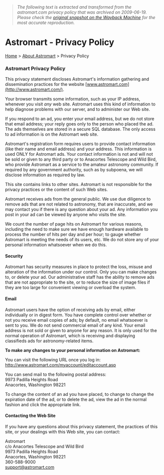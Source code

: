 > *The following text is extracted and transformed from the astromart.com privacy policy that was archived on 2009-06-19. Please check the [original snapshot on the Wayback Machine](https://web.archive.org/web/20090619204712id_/http%3A//www.astromart.com/aboutus/privacy.asp) for the most accurate reproduction.*

# Astromart - Privacy Policy

[Home](https://web.archive.org/web/20090619204712id_/http%3A//www.astromart.com/) > [About Astromart](https://web.archive.org/web/20090619204712id_/http%3A//www.astromart.com/aboutus/) > Privacy Policy

### Astromart Privacy Policy

This privacy statement discloses Astromart's information gathering and dissemination practices for the website [www.astromart.com](http://www.astromart.com/). 

Your browser transmits some information, such as your IP address, whenever you visit _any_ web site. Astromart uses this kind of information to help diagnose problems with our server, and to administer our Web site. 

If you respond to an ad, you enter your email address, but we do not store that email address; your reply goes only to the person who placed the ad. The ads themselves are stored in a secure SQL database. The only access to ad information is on the Astromart web site. 

Astromart's registration form requires users to provide contact information (like their name and email address) and your address. This information is used ONLY for Astromart ads. Your contact information is not and will not be sold or given to any third party or to Anacortes Telescope and Wild Bird, who provide Astromart as a service to the amateur astronomy community. If required by any government authority, such as by subpoena, we will disclose information as required by law. 

This site contains links to other sites. Astromart is not responsible for the privacy practices or the content of such Web sites. 

Astromart receives ads from the general public. We use due diligence to remove ads that are not related to astronomy, that are inaccurate, and we may contact you if there is any question about your ad. Any information you post in your ad can be viewed by anyone who visits the site. 

We count the number of page hits on Astromart for various reasons, including the need to make sure we have enough hardware available to process the number of hits per day and per hour; to gauge whether Astromart is meeting the needs of its users, etc. We do not store any of your personal information whatsoever when we do this. 

#### Security 

Astromart has security measures in place to protect the loss, misuse and alteration of the information under our control. Only you can make changes to, or delete your ad. Our administrative staff has the ability to remove ads that are not appropriate to the site, or to reduce the size of image files if they are too large for convenient viewing or overload the system. 

#### Email 

Astromart users have the option of receiving ads by email, either individually or in digest form. You have complete control over whether or not you receive email copies of ads; by default, no email whatsoever is sent to you. We do not send commercial email of any kind. Your email address is not sold or given to anyone for any reason. It is only used for the normal operation of Astromart, which is receiving and displaying classifieds ads for astronomy-related items. 

**To make any changes to your personal information on Astromart:**

You can visit the following URL once you log in:   
<http://www.astromart.com/myaccount/editaccount.asp>

You can send mail to the following postal address:  
9973 Padilla Heights Road  
Anacortes, Washington 98221 

To change the content of an ad you have placed, to change to change the expiration date of the ad, or to delete the ad, view the ad in the normal fashion and click the appropriate link. 

#### Contacting the Web Site 

If you have any questions about this privacy statement, the practices of this site, or your dealings with this Web site, you can contact: 

Astromart  
c/o Anacortes Telescope and Wild Bird  
9973 Padilla Heights Road  
Anacortes, Washington 98221  
360-588-9000  
[support@astromart.com](mailto:support@astromart.com)  

